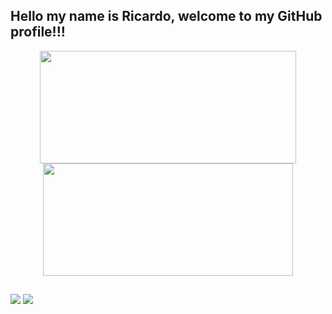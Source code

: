 ## Hello my name is Ricardo, welcome to my GitHub profile!!!
<div align="center">
  <a href="https://github.com/RicardoFuzetti">
  <img height="180em" width="410em" src="https://github-readme-stats.vercel.app/api?username=RicardoFuzetti&show_icons=true&theme=tokyonight&include_all_commits=true&count_private=true"/>
  <img height="180em" width="400em" src="https://github-readme-stats.vercel.app/api/top-langs/?username=RicardoFuzetti&layout=compact&langs_count=7&theme=tokyonight"/>
</div>
  
##
  
<div> 
  <a href = "mailto:rickfuzetti12@gmail.com"><img src="https://img.shields.io/badge/-Gmail-%23333?style=for-the-badge&logo=gmail&logoColor=white" target="_blank"></a>
  <a href="https://www.linkedin.com/in/ricardo-fuzetti-6213b7196/" target="_blank"><img src="https://img.shields.io/badge/-LinkedIn-%230077B5?style=for-the-badge&logo=linkedin&logoColor=white" target="_blank"></a>  
</div>

  
